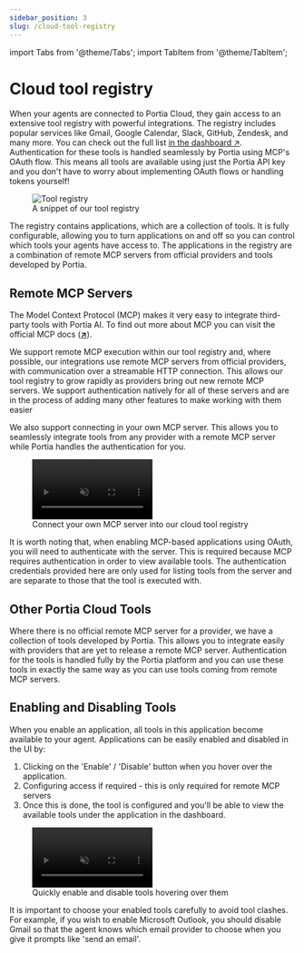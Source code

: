 ```yaml
---
sidebar_position: 3
slug: /cloud-tool-registry
---
```


import Tabs from '@theme/Tabs';
import TabItem from '@theme/TabItem';

# Cloud tool registry

When your agents are connected to Portia Cloud, they gain access to an extensive tool registry with powerful integrations.
The registry includes popular services like Gmail, Google Calendar, Slack, GitHub, Zendesk, and many more.
You can check out the full list <a href="https://app.portialabs.ai/dashboard/tool-registry" target="_blank"> in the dashboard ↗</a>.
Authentication for these tools is handled seamlessly by Portia using MCP's OAuth flow.
This means all tools are available using just the Portia API key and you don't have to worry about implementing OAuth flows or handling tokens yourself!

<figure style={{ textAlign: 'center' }}>
  <img src="/img/tool_registry.png" alt="Tool registry" />
  <figcaption>A snippet of our tool registry</figcaption>
</figure>

The registry contains applications, which are a collection of tools.
It is fully configurable, allowing you to turn applications on and off so you can control which tools your agents have access to.
The applications in the registry are a combination of remote MCP servers from official providers and tools developed by Portia.

## Remote MCP Servers

The Model Context Protocol (MCP) makes it very easy to integrate third-party tools with Portia AI.
To find out more about MCP you can visit the official MCP docs (<a href="https://modelcontextprotocol.io/" target="_blank">**↗**</a>).

We support remote MCP execution within our tool registry and, where possible, our integrations use remote MCP servers from official providers, with communication over a streamable HTTP connection.
This allows our tool registry to grow rapidly as providers bring out new remote MCP servers.
We support authentication natively for all of these servers and are in the process of adding many other features to make working with them easier

We also support connecting in your own MCP server. This allows you to seamlessly integrate tools from any provider with a remote MCP server while Portia handles the authentication for you.

<figure style={{ textAlign: 'center' }}>
  <div style={{ display: 'flex', justifyContent: 'center' }}>
    <video width="50%" autoPlay playsInline muted loop>
      <source src="/img/register_mcp_server.mp4" type="video/mp4" />
    </video>
  </div>
  <figcaption>Connect your own MCP server into our cloud tool registry</figcaption>
</figure>

It is worth noting that, when enabling MCP-based applications using OAuth, you will need to authenticate with the server. This is required because MCP requires authentication in order to view available tools. The authentication credentials provided here are only used for listing tools from the server and are separate to those that the tool is executed with.

## Other Portia Cloud Tools

Where there is no official remote MCP server for a provider, we have a collection of tools developed by Portia.
This allows you to integrate easily with providers that are yet to release a remote MCP server.
Authentication for the tools is handled fully by the Portia platform and you can use these tools in exactly the same way as you can use tools coming from remote MCP servers.

## Enabling and Disabling Tools

When you enable an application, all tools in this application become available to your agent. Applications can be easily enabled and disabled in the UI by:
1. Clicking on the 'Enable' / 'Disable' button when you hover over the application.
2. Configuring access if required - this is only required for remote MCP servers
3. Once this is done, the tool is configured and you'll be able to view the available tools under the application in the dashboard.

<figure style={{ textAlign: 'center' }}>
  <div style={{ display: 'flex', justifyContent: 'center' }}>
    <video width="50%" autoPlay playsInline muted loop>
      <source src="/img/tool_hover.mp4" type="video/mp4" />
    </video>
  </div>
  <figcaption>Quickly enable and disable tools hovering over them</figcaption>
</figure>


It is important to choose your enabled tools carefully to avoid tool clashes. For example, if you wish to enable Microsoft Outlook, you should disable Gmail so that the agent knows which email provider to choose when you give it prompts like 'send an email'.
